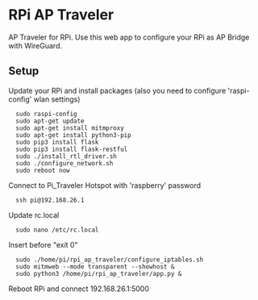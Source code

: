 # RPi AP Traveler
  AP Traveler for RPi. Use this web app to configure your RPi as AP Bridge with WireGuard. 

## Setup

Update your RPi and install packages (also you need to configure 'raspi-config' wlan settings)
```
  sudo raspi-config
  sudo apt-get update
  sudo apt-get install mitmproxy
  sudo apt-get install python3-pip
  sudo pip3 install flask
  sudo pip3 install flask-restful
  sudo ./install_rtl_driver.sh
  sudo ./configure_network.sh
  sudo reboot now
```

Connect to Pi_Traveler Hotspot with 'raspberry' password
```
  ssh pi@192.168.26.1
```

Update rc.local
```
  sudo nano /etc/rc.local
```

Insert before "exit 0"
```
  sudo ./home/pi/rpi_ap_traveler/configure_iptables.sh
  sudo mitmweb --mode transparent --showhost &
  sudo python3 /home/pi/rpi_ap_traveler/app.py &
```  
  
Reboot RPi and connect 192.168.26.1:5000
